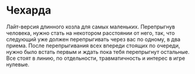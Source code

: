 # Чехарда

Лайт-версия длинного козла для самых маленьких. Перепрыгнув человека, нужно стать на некотором расстоянии от него, так, что следующий уже должен перепрыгивать через вас по одному, в два приема. После перепрыгивания всех впереди стоящих по очереди, нужно было встать первым и ждать пока тебя перепрыгнут остальные. Все стоят в линию, по отдельности, травматичность и интерес в игре нулевые.
